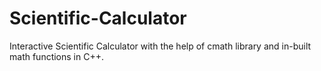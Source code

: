 # Scientific-Calculator
Interactive Scientific Calculator with the help of cmath library and in-built math functions in C++.
